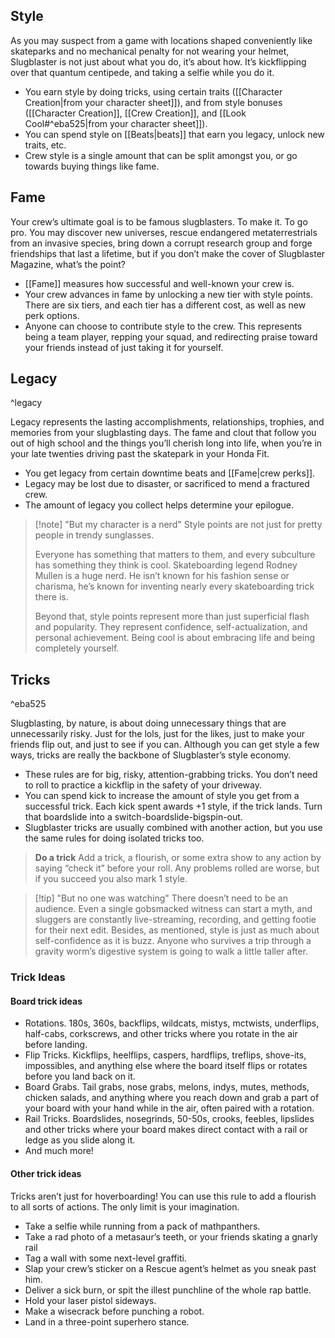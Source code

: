 ## Style

As you may suspect from a game with locations shaped conveniently like skateparks and no mechanical penalty for not wearing your helmet, Slugblaster is not just about what you do, it’s about how. It’s kickflipping over that quantum centipede, and taking a selfie while you do it.
- You earn style by doing tricks, using certain traits ([[Character Creation|from your character sheet]]), and from style bonuses ([[Character Creation]], [[Crew Creation]], and [[Look Cool#^eba525|from your character sheet]]).
- You can spend style on [[Beats|beats]] that earn you legacy, unlock new traits, etc.
- Crew style is a single amount that can be split amongst you, or go towards buying things like fame.

## Fame

Your crew’s ultimate goal is to be famous slugblasters. To make it. To go pro. You may discover new universes, rescue endangered metaterrestrials from an invasive species, bring down a corrupt research group and forge friendships that last a lifetime, but if you don’t make the cover of Slugblaster Magazine, what’s the point?
- [[Fame]] measures how successful and well-known your crew is.
- Your crew advances in fame by unlocking a new tier with style points. There are six tiers, and each tier has a different cost, as well as new perk options.
- Anyone can choose to contribute style to the crew. This represents being a team player, repping your squad, and redirecting praise toward your friends instead of just taking it for yourself.

## Legacy
^legacy

Legacy represents the lasting accomplishments, relationships, trophies, and memories from your slugblasting days. The fame and clout that follow you out of high school and the things you’ll cherish long into life, when you’re in your late twenties driving past the skatepark in your Honda Fit.
- You get legacy from certain downtime beats and [[Fame|crew perks]].
- Legacy may be lost due to disaster, or sacrificed to mend a fractured crew.
- The amount of legacy you collect helps determine your epilogue.


> [!note] "But my character is a nerd"
Style points are not just for pretty people in trendy sunglasses.
>
>Everyone has something that matters to them, and every subculture has something they think is cool. Skateboarding legend Rodney Mullen is a huge nerd. He isn’t known for his fashion sense or charisma, he’s known for inventing nearly every skateboarding trick there is.
>
> Beyond that, style points represent more than just superficial flash and popularity. They represent confidence, self-actualization, and personal achievement. Being cool is about embracing life and being completely yourself.

## Tricks
^eba525

Slugblasting, by nature, is about doing unnecessary things that are unnecessarily risky. Just for the lols, just for the likes, just to make your friends flip out, and just to see if you can. Although you can get style a few ways, tricks are really the backbone of Slugblaster’s style economy.
- These rules are for big, risky, attention-grabbing tricks. You don’t need to roll to practice a kickflip in the safety of your driveway.
- You can spend kick to increase the amount of style you get from a successful trick. Each kick spent awards +1 style, if the trick lands. Turn that boardslide into a switch-boardslide-bigspin-out.
- Slugblaster tricks are usually combined with another action, but you use the same rules for doing isolated tricks too.

> **Do a trick**
> Add a trick, a flourish, or some extra show to any action by saying “check it” before your roll. Any problems rolled are worse, but if you succeed you also mark 1 style.


> [!tip] "But no one was watching"
There doesn’t need to be an audience. Even a single gobsmacked witness can start a myth, and sluggers are constantly live-streaming, recording, and getting footie for their next edit. Besides, as mentioned, style is just as much about self-confidence as it is buzz. Anyone who survives a trip through a gravity worm’s digestive system is going to walk a little taller after.

### Trick Ideas

#### Board trick ideas
- Rotations. 180s, 360s, backflips, wildcats, mistys, mctwists, underflips, half-cabs, corkscrews, and other tricks where you rotate in the air before landing.
- Flip Tricks. Kickflips, heelflips, caspers, hardflips, treflips, shove-its, impossibles, and anything else where the board itself flips or rotates before you land back on it.
- Board Grabs. Tail grabs, nose grabs, melons, indys, mutes, methods, chicken salads, and anything where you reach down and grab a part of your board with your hand while in the air, often paired with a rotation.
- Rail Tricks. Boardslides, nosegrinds, 50-50s, crooks, feebles, lipslides and other tricks where your board makes direct contact with a rail or ledge as you slide along it.
- And much more!

#### Other trick ideas

Tricks aren’t just for hoverboarding! You can use this rule to add a flourish to all sorts of actions. The only limit is your imagination.
- Take a selfie while running from a pack of mathpanthers.
- Take a rad photo of a metasaur’s teeth, or your friends skating a gnarly rail
- Tag a wall with some next-level graffiti.
- Slap your crew’s sticker on a Rescue agent’s helmet as you sneak past him.
- Deliver a sick burn, or spit the illest punchline of the whole rap battle.
- Hold your laser pistol sideways.
- Make a wisecrack before punching a robot.
- Land in a three-point superhero stance.
